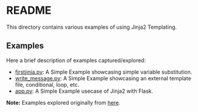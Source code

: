# README

This directory contains various examples of using Jinja2 Templating.

## Examples

Here a brief description of examples captured/explored:
* [firstjinja.py](firstjinja.py): A Simple Example showcasing simple variable substitution.
* [write_message.py](write_message.py): A Simple Example showcasing an external template file, conditional, loop, etc.
* [app.py](app.py): A Simple Example usecase of Jinja2 with Flask.

**Note:** Examples explored originally from [here](https://realpython.com/primer-on-jinja-templating/).


